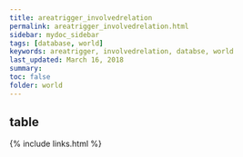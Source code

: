 ```yaml
---
title: areatrigger_involvedrelation
permalink: areatrigger_involvedrelation.html
sidebar: mydoc_sidebar
tags: [database, world]
keywords: areatrigger, involvedrelation, databse, world
last_updated: March 16, 2018
summary:
toc: false
folder: world
---
```


## table

{% include links.html %}